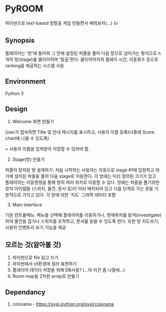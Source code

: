 # PyROOM

파이썬으로 text-based 방탈출 게임 만들면서 배워보자(...) :+1:

## Synopsis

  플레이어는 '방'에 들어와 그 안에 설정된 퍼즐을 풀어 다음 방으로 넘어가는 형식으로 n개의 방(stage)를 클리어하여 '탈출'한다. 클리어까지의 플레이 시간, 이동횟수 등으로 ranking을 제공하는 시스템 사용

## Environment

  Python 3

## Design

1. Welcome 화면 만들기

  User가 접속하면 Title 및 안내 메시지를 표시하고, 사용자 이름 등록(나중에 Score chart에 나올 수 있도록)

  = 사용자 이름을 입력받아 저장할 수 있어야 함.

2. Stage(방) 만들기

  퍼즐이 장치된 방 설계하기. 처음 시작하는 사용자는 자동으로 stage #1에 입장하고 여기에 설치된 퍼즐을 풀어 다음 stage로 이동한다. 각 방에는 미리 정의된 크기가 있고 플레이어는 이동명령을 통해 방의 여러 위치로 이동할 수 있다. 방에는 퍼즐을 풀기위한 장치 아이템들 (스위치, 물건, 문서 등)이 미리 배치되어 있고 다음 단계로 가는 문을 기본적으로 가지고 있다. 각 방에 대한 '지도' 그래픽 데이터 포함

3. Main interface

  기본 컨트롤메뉴. 메뉴를 선택해 플레이어를 이동하거나, 현재위치를 탐색(investigate)하여 물건을 집거나 스위치를 조작하고, 문서를 읽을 수 있도록 한다. 또한 방 지도보기, 사용자 인벤토리 보기 기능을 제공

## 모르는 것(알아볼 것)

1. 파이썬으로 file 읽고 쓰기
2. 파이썬에서 cli환경에 컬러 표현하기
3. 플레이어 데이터 저장을 위해 DB사용? (...아 이건 좀 나중에...)
4. Room map을 2차원 array로 만들기

## Dependancy

1. colorama - https://pypi.python.org/pypi/colorama
